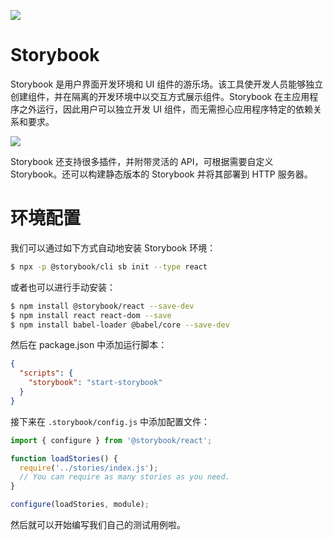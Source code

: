 ![](https://i.postimg.cc/wjc6ss1H/image.png)

# Storybook

Storybook 是用户界面开发环境和 UI 组件的游乐场。该工具使开发人员能够独立创建组件，并在隔离的开发环境中以交互方式展示组件。Storybook 在主应用程序之外运行，因此用户可以独立开发 UI 组件，而无需担心应用程序特定的依赖关系和要求。

![](https://i.postimg.cc/wjc6ss1H/image.png)

Storybook 还支持很多插件，并附带灵活的 API，可根据需要自定义 Storybook。还可以构建静态版本的 Storybook 并将其部署到 HTTP 服务器。

# 环境配置

我们可以通过如下方式自动地安装 Storybook 环境：

```sh
$ npx -p @storybook/cli sb init --type react
```

或者也可以进行手动安装：

```sh
$ npm install @storybook/react --save-dev
$ npm install react react-dom --save
$ npm install babel-loader @babel/core --save-dev
```

然后在 package.json 中添加运行脚本：

```json
{
  "scripts": {
    "storybook": "start-storybook"
  }
}
```

接下来在 `.storybook/config.js` 中添加配置文件：

```js
import { configure } from '@storybook/react';

function loadStories() {
  require('../stories/index.js');
  // You can require as many stories as you need.
}

configure(loadStories, module);
```

然后就可以开始编写我们自己的测试用例啦。
